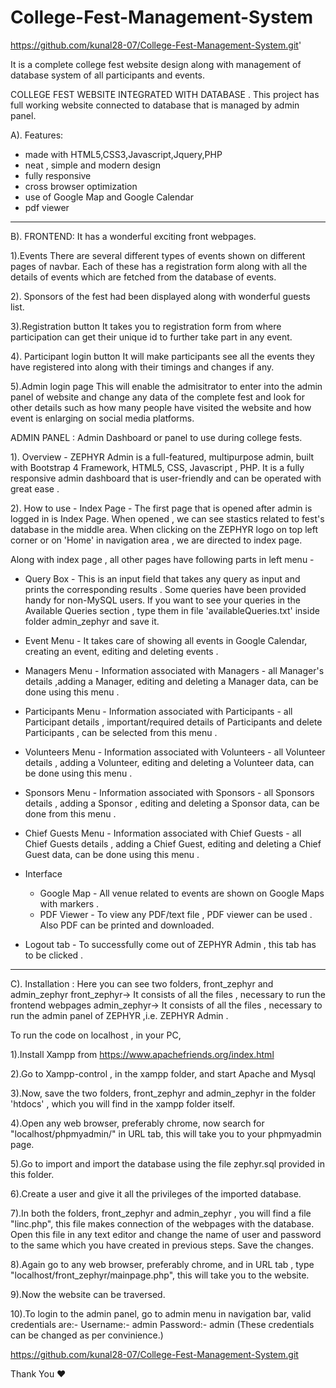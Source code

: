 # College-Fest-Management-System

https://github.com/kunal28-07/College-Fest-Management-System.git'

It is a complete college fest website design along with management of database system of all participants and events.


COLLEGE FEST WEBSITE INTEGRATED WITH DATABASE .
	This project has full working website connected to database that is managed by admin panel.


A). Features:

- made with HTML5,CSS3,Javascript,Jquery,PHP
- neat , simple and modern design
- fully responsive
- cross browser optimization
- use of Google Map and Google Calendar
- pdf viewer 


********************************************************************************************************************************************

B). 
FRONTEND:
It has a wonderful exciting front webpages.

1).Events
There are several different types of events shown on different pages of navbar. Each  of these has a registration form along with all the details of events which are fetched from the database of events.

2). Sponsors of the fest had been displayed along with wonderful guests list.

3).Registration button
It takes you to  registration form from where participation can get their unique id to further take part in any event.

4). Participant login button
It will make participants see all the events they have registered into along with their timings and changes if any.

5).Admin login page
This will enable the admisitrator to enter into the admin panel of website and change any data of the complete fest and look for other details such as how many people have visited the website and how event is enlarging on social media platforms.



ADMIN PANEL :
Admin Dashboard  or panel to use during college fests.

1). Overview - 
ZEPHYR Admin is a full-featured, multipurpose admin, built with Bootstrap 4 Framework, HTML5, CSS, Javascript , PHP.
It is a fully responsive admin dashboard that is user-friendly and can be operated with great ease .

2). How to use -
Index Page - The first page that is opened after admin is logged in is Index Page. When opened , we can see stastics related to fest's database in the middle area.
When clicking on the ZEPHYR logo on top left corner or on 'Home' in navigation area , we are directed to index page.

Along with index page , all other pages have following parts in left menu - 
- Query Box - This is an input field that takes any query as input and prints the corresponding results . Some queries have been provided handy for non-MySQL users. If you want to  see your queries in the Available Queries section , type them in file 'availableQueries.txt' inside folder admin_zephyr and save it.

- Event Menu - It takes care of showing all events in Google Calendar, creating an event, editing and deleting events .

- Managers Menu - Information associated with Managers - all Manager's details ,adding a Manager, editing and deleting a Manager data, can be done using this menu .

- Participants Menu -  Information associated with Participants - all Participant details , important/required details of Participants and delete Participants , can be selected from this menu .

- Volunteers Menu - Information associated with Volunteers - all Volunteer details , adding a Volunteer, editing and deleting a Volunteer data, can be done using this menu .

- Sponsors Menu - Information associated with Sponsors - all Sponsors details , adding a Sponsor , editing and deleting a Sponsor data, can be done from this menu .

- Chief Guests Menu - Information associated with Chief Guests - all Chief Guests details , adding a Chief Guest, editing and deleting a Chief Guest data, can be done using this menu .

- Interface 
	- Google Map - All venue related to events are shown on Google Maps with markers . 
	- PDF Viewer - To view any PDF/text file , PDF viewer can be used . Also PDF can be printed and downloaded.
	
- Logout  tab - To successfully come out of ZEPHYR Admin , this tab has to be clicked .	




********************************************************************************************************************************************


C). Installation :
Here you can see two folders, front_zephyr and admin_zephyr
	front_zephyr-> It consists of all the files , necessary to run the frontend webpages
	admin_zephyr-> It consists of all the files , necessary to run the admin panel of ZEPHYR ,i.e. ZEPHYR Admin .

To run the code on localhost , in your PC, 

1).Install Xampp from https://www.apachefriends.org/index.html

2).Go to Xampp-control , in the xampp folder, and start Apache and Mysql

3).Now, save the two folders, front_zephyr and admin_zephyr in the folder 'htdocs' , which you will find in the xampp folder itself.

4).Open any web browser, preferably chrome, now search for "localhost/phpmyadmin/" in URL tab, this will take you to your phpmyadmin page.

5).Go to import and import the database using the file zephyr.sql provided in this folder.

6).Create a user and give it all the privileges of the imported database.

7).In both the folders, front_zephyr and admin_zephyr , you will find a file "linc.php", this file makes connection of the webpages with the database. Open this file in any text    editor and change the name of user and password to the same which you have created in previous steps. Save the changes.

8).Again go to any web browser, preferably chrome, and in URL tab , type "localhost/front_zephyr/mainpage.php", this will take you to the website.

9).Now the website can be  traversed.

10).To login to the admin panel, go to admin menu in navigation bar, valid credentials are:-
Username:-  admin
Password:-  admin
(These credentials can be changed as per convinience.)

https://github.com/kunal28-07/College-Fest-Management-System.git

Thank You ❤️

